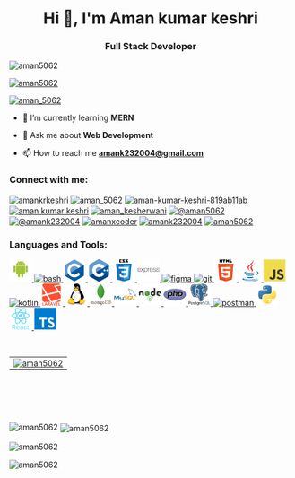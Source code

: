 <h1 align="center">Hi 👋, I'm Aman kumar keshri</h1>
<h3 align="center">Full Stack Developer</h3>

<p align="left"> <img src="https://komarev.com/ghpvc/?username=aman5062&label=Profile%20views&color=0e75b6&style=flat" alt="aman5062" /> </p>

<p align="left"> <a href="https://github-profile-trophy.vercel.app/?username=aman5062"><img src="https://github-profile-trophy.vercel.app/?username=aman5062" alt="aman5062" /></a> </p>


<p align="left"> <a href="https://twitter.com/aman_5062" target="blank"><img src="https://img.shields.io/twitter/follow/aman_5062?logo=twitter&style=for-the-badge" alt="aman_5062" /></a> </p>



- 🌱 I’m currently learning **MERN**

- 💬 Ask me about **Web Development**

- 📫 How to reach me **amank232004@gmail.com**

<h3 align="left">Connect with me:</h3>
<p align="left">
<a href="https://dev.to/amankrkeshri" target="blank"><img align="center" src="https://raw.githubusercontent.com/rahuldkjain/github-profile-readme-generator/master/src/images/icons/Social/devto.svg" alt="amankrkeshri" height="30" width="40" /></a>
<a href="https://twitter.com/aman_5062" target="blank"><img align="center" src="https://raw.githubusercontent.com/rahuldkjain/github-profile-readme-generator/master/src/images/icons/Social/twitter.svg" alt="aman_5062" height="30" width="40" /></a>
<a href="https://linkedin.com/in/aman-kumar-keshri-819ab11ab" target="blank"><img align="center" src="https://raw.githubusercontent.com/rahuldkjain/github-profile-readme-generator/master/src/images/icons/Social/linked-in-alt.svg" alt="aman-kumar-keshri-819ab11ab" height="30" width="40" /></a>
<a href="https://www.facebook.com/profile.php?id=100019668400184" target="blank"><img align="center" src="https://raw.githubusercontent.com/rahuldkjain/github-profile-readme-generator/master/src/images/icons/Social/facebook.svg" alt="aman kumar keshri" height="30" width="40" /></a>
<a href="https://instagram.com/aman_kesherwani" target="blank"><img align="center" src="https://raw.githubusercontent.com/rahuldkjain/github-profile-readme-generator/master/src/images/icons/Social/instagram.svg" alt="aman_kesherwani" height="30" width="40" /></a>
<a href="https://hashnode.com/@aman5062" target="blank"><img align="center" src="https://raw.githubusercontent.com/rahuldkjain/github-profile-readme-generator/master/src/images/icons/Social/hashnode.svg" alt="@aman5062" height="30" width="40" /></a>
<a href="https://medium.com/@amank232004" target="blank"><img align="center" src="https://raw.githubusercontent.com/rahuldkjain/github-profile-readme-generator/master/src/images/icons/Social/medium.svg" alt="@amank232004" height="30" width="40" /></a>
<a href="https://www.youtube.com/@Amanxcoder" target="blank"><img align="center" src="https://raw.githubusercontent.com/rahuldkjain/github-profile-readme-generator/master/src/images/icons/Social/youtube.svg" alt="amanxcoder" height="30" width="40" /></a>
<a href="https://www.hackerrank.com/amank232004" target="blank"><img align="center" src="https://raw.githubusercontent.com/rahuldkjain/github-profile-readme-generator/master/src/images/icons/Social/hackerrank.svg" alt="amank232004" height="30" width="40" /></a>
<a href="https://www.leetcode.com/aman5062" target="blank"><img align="center" src="https://raw.githubusercontent.com/rahuldkjain/github-profile-readme-generator/master/src/images/icons/Social/leet-code.svg" alt="aman5062" height="30" width="40" /></a>
</p>

<h3 align="left">Languages and Tools:</h3>
<p align="left" bgcolor="white"> <a href="https://developer.android.com" target="_blank" rel="noreferrer"> <img src="https://raw.githubusercontent.com/devicons/devicon/master/icons/android/android-original-wordmark.svg" alt="android" width="40" height="40"/> </a> <a href="https://www.gnu.org/software/bash/" target="_blank" rel="noreferrer"> <img src="https://www.vectorlogo.zone/logos/gnu_bash/gnu_bash-icon.svg" alt="bash" width="40" height="40"/> </a> <a href="https://www.cprogramming.com/" target="_blank" rel="noreferrer"> <img src="https://raw.githubusercontent.com/devicons/devicon/master/icons/c/c-original.svg" alt="c" width="40" height="40"/> </a> <a href="https://www.w3schools.com/cpp/" target="_blank" rel="noreferrer"> <img src="https://raw.githubusercontent.com/devicons/devicon/master/icons/cplusplus/cplusplus-original.svg" alt="cplusplus" width="40" height="40"/> </a> <a href="https://www.w3schools.com/css/" target="_blank" rel="noreferrer"> <img src="https://raw.githubusercontent.com/devicons/devicon/master/icons/css3/css3-original-wordmark.svg" alt="css3" width="40" height="40"/> </a> <a href="https://expressjs.com" target="_blank" rel="noreferrer"> <img src="https://raw.githubusercontent.com/devicons/devicon/master/icons/express/express-original-wordmark.svg" alt="express" width="40" height="40"/> </a> <a href="https://www.figma.com/" target="_blank" rel="noreferrer"> <img src="https://www.vectorlogo.zone/logos/figma/figma-icon.svg" alt="figma" width="40" height="40"/> </a> <a href="https://git-scm.com/" target="_blank" rel="noreferrer"> <img src="https://www.vectorlogo.zone/logos/git-scm/git-scm-icon.svg" alt="git" width="40" height="40"/> </a> <a href="https://www.w3.org/html/" target="_blank" rel="noreferrer"> <img src="https://raw.githubusercontent.com/devicons/devicon/master/icons/html5/html5-original-wordmark.svg" alt="html5" width="40" height="40"/> </a> <a href="https://www.java.com" target="_blank" rel="noreferrer"> <img src="https://raw.githubusercontent.com/devicons/devicon/master/icons/java/java-original.svg" alt="java" width="40" height="40"/> </a> <a href="https://developer.mozilla.org/en-US/docs/Web/JavaScript" target="_blank" rel="noreferrer"> <img src="https://raw.githubusercontent.com/devicons/devicon/master/icons/javascript/javascript-original.svg" alt="javascript" width="40" height="40"/> </a> <a href="https://kotlinlang.org" target="_blank" rel="noreferrer"> <img src="https://www.vectorlogo.zone/logos/kotlinlang/kotlinlang-icon.svg" alt="kotlin" width="40" height="40"/> </a> <a href="https://laravel.com/" target="_blank" rel="noreferrer"> <img src="https://raw.githubusercontent.com/devicons/devicon/master/icons/laravel/laravel-plain-wordmark.svg" alt="laravel" width="40" height="40"/> </a> <a href="https://www.linux.org/" target="_blank" rel="noreferrer"> <img src="https://raw.githubusercontent.com/devicons/devicon/master/icons/linux/linux-original.svg" alt="linux" width="40" height="40"/> </a> <a href="https://www.mongodb.com/" target="_blank" rel="noreferrer"> <img src="https://raw.githubusercontent.com/devicons/devicon/master/icons/mongodb/mongodb-original-wordmark.svg" alt="mongodb" width="40" height="40"/> </a> <a href="https://www.mysql.com/" target="_blank" rel="noreferrer"> <img src="https://raw.githubusercontent.com/devicons/devicon/master/icons/mysql/mysql-original-wordmark.svg" alt="mysql" width="40" height="40"/> </a> <a href="https://nodejs.org" target="_blank" rel="noreferrer"> <img src="https://raw.githubusercontent.com/devicons/devicon/master/icons/nodejs/nodejs-original-wordmark.svg" alt="nodejs" width="40" height="40"/> </a> <a href="https://www.php.net" target="_blank" rel="noreferrer"> <img src="https://raw.githubusercontent.com/devicons/devicon/master/icons/php/php-original.svg" alt="php" width="40" height="40"/> </a> <a href="https://www.postgresql.org" target="_blank" rel="noreferrer"> <img src="https://raw.githubusercontent.com/devicons/devicon/master/icons/postgresql/postgresql-original-wordmark.svg" alt="postgresql" width="40" height="40"/> </a> <a href="https://postman.com" target="_blank" rel="noreferrer"> <img src="https://www.vectorlogo.zone/logos/getpostman/getpostman-icon.svg" alt="postman" width="40" height="40"/> </a> <a href="https://www.python.org" target="_blank" rel="noreferrer"> <img src="https://raw.githubusercontent.com/devicons/devicon/master/icons/python/python-original.svg" alt="python" width="40" height="40"/> </a> <a href="https://reactjs.org/" target="_blank" rel="noreferrer"> <img src="https://raw.githubusercontent.com/devicons/devicon/master/icons/react/react-original-wordmark.svg" alt="react" width="40" height="40"/> </a> <a href="https://www.typescriptlang.org/" target="_blank" rel="noreferrer"> <img src="https://raw.githubusercontent.com/devicons/devicon/master/icons/typescript/typescript-original.svg" alt="typescript" width="40" height="40"/> </a> </p>

<br>



<table border="0">
  <tr>
    <td align="left">
      <a href="https://leetcode-badge-showcase.vercel.app/api?username=aman5062&theme=dracula">
        <img src="https://leetcode-badge-showcase.vercel.app/api?username=aman5062&theme=dracula" alt="aman5062" />
      </a>
    </td>
    
  </tr>
</table>
<br>

<br><br>

<p><img align="left" src="https://github-readme-stats.vercel.app/api/top-langs?username=aman5062&show_icons=true&locale=en&layout=compact" alt="aman5062" /></p>

<p>&nbsp;<img align="center" src="https://github-readme-stats.vercel.app/api?username=aman5062&show_icons=true&locale=en" alt="aman5062" /></p>

<p><img align="center" src="https://github-readme-streak-stats.herokuapp.com/?user=aman5062&" alt="aman5062" /></p>
<p><img align="center" src="https://github-contributor-stats.vercel.app/api?username=aman5062" alt="aman5062" /></p>
